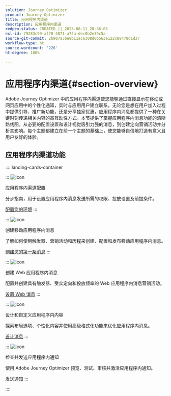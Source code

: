 ```yaml
---
solution: Journey Optimizer
product: Journey Optimizer
title: 应用程序内渠道
description: 应用程序内渠道
redpen-status: CREATED_||_2025-08-11_20-36-05
exl-id: 79283c99-af70-4871-a72a-dec0b2e39c5a
source-git-commit: 2b907a3be8b11ac6308d0b563e122c88478d1d37
workflow-type: ht
source-wordcount: '226'
ht-degree: 100%

---
```


# 应用程序内渠道{#section-overview}

Adobe Journey Optimizer 中的应用程序内渠道使您能够通过直接显示在移动或网页应用中的个性化通知，实时与应用用户建立联系。无论您是想在用户加入过程中提供引导、推广新功能，还是分享独家优惠，应用程序内消息都提供了一种在关键时刻传递相关内容的高互动性方式。本节提供了掌握应用程序内消息功能的清晰路线图。从必要的配置设置和设计视觉吸引力强的消息，到创建定向营销活动并分析其影响。每个主题都建立在前一个主题的基础上，使您能够自信地打造有意义且用户友好的体验。

## 应用程序内渠道功能

:::: landing-cards-container

:::
![icon](https://cdn.experienceleague.adobe.com/icons/gear.svg)

应用程序内渠道配置

分步指南，用于设置应用程序内消息发送所需的权限、投放设置及前提条件。

[配置您的环境](../using/in-app/inapp-configuration.md)
:::

:::
![icon](https://cdn.experienceleague.adobe.com/icons/list-check.svg)

创建移动应用程序内消息

了解如何使用触发器、营销活动和历程来创建、配置和发布移动应用程序内消息。

[创建您的第一条消息](../using/in-app/create-in-app.md)
:::

:::
![icon](https://cdn.experienceleague.adobe.com/icons/puzzle-piece.svg)

创建 Web 应用程序内消息

配置并创建具有触发器、受众定向和投放频率的 Web 应用程序内消息营销活动。

[设置 Web 消息](../using/in-app/create-in-app-web.md)
:::

:::
![icon](https://cdn.experienceleague.adobe.com/icons/paint-brush.svg)

设计和自定义应用程序内内容

探索布局选项、个性化内容并使用高级格式化功能来优化应用程序内消息。

[设计消息](../using/in-app/design-in-app.md)
:::

:::
![icon](https://cdn.experienceleague.adobe.com/icons/paper-plane.svg)

检查并发送应用程序内通知

使用 Adobe Journey Optimizer 预览、测试、审核并激活应用程序内通知。

[发送通知](../using/in-app/send-in-app.md)
:::

::::

